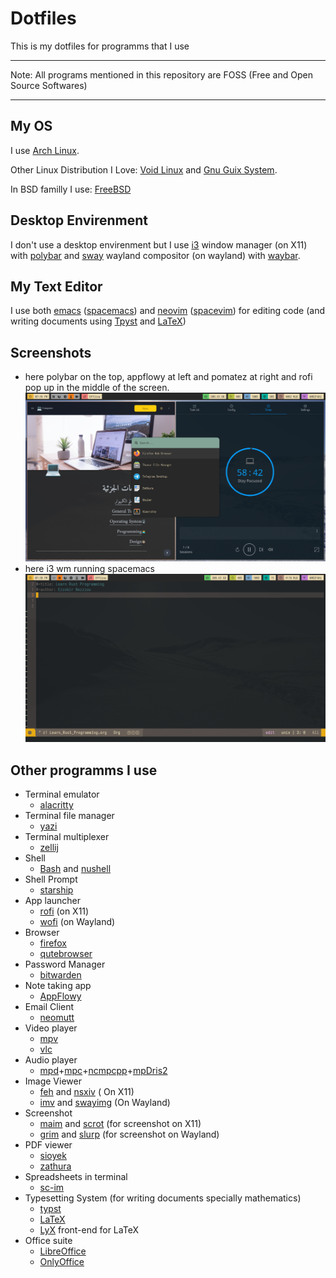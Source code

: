 # Dotfiles
This is my dotfiles for programms that I use

---

Note:
All programs mentioned in this repository are FOSS (Free and Open Source Softwares)

---

## My OS

I use [Arch Linux](https://archlinux.org/).

Other Linux Distribution I Love: [Void Linux](https://voidlinux.org/) and [Gnu Guix System](https://guix.gnu.org/).

In BSD familly I use: [FreeBSD](https://www.freebsd.org/)

## Desktop Envirenment

I don't use a desktop envirenment but I use [i3](https://i3wm.org/) window manager (on X11) with [polybar](https://github.com/polybar/polybar) and [sway](https://swaywm.org/) wayland compositor (on wayland) with [waybar](https://github.com/Alexays/Waybar).

## My Text Editor

I use both [emacs](https://www.gnu.org/software/emacs/) ([spacemacs](https://develop.spacemacs.org/)) and [neovim](https://neovim.io/) ([spacevim](https://spacevim.org/)) for editing code (and writing documents using [Tpyst](https://typst.app/home) and [LaTeX](https://latex-project.org))

## Screenshots

- here polybar on the top, appflowy at left and pomatez at right and rofi pop up in the middle of the screen. 
![screenshot for i3  wm running polybar, appflwoy and pomatez](./screenshots/appflowy_pomatez_rofimenu.png "i3 running appflowy")
- here i3 wm running spacemacs
![screenshot for i3  wm running spacemacs](./screenshots/spacemacs.png "i3 running spacemacs")

## Other programms I use

- Terminal emulator
    - [alacritty](https://alacritty.org/)
- Terminal file manager
    - [yazi](https://yazi-rs.github.io/) 
- Terminal multiplexer
    - [zellij](https://zellij.dev/) 
- Shell
    - [Bash](https://www.gnu.org/software/bash/) and [nushell](http://www.nushell.sh/)
- Shell Prompt
    - [starship](https://starship.rs/) 
- App launcher
    - [rofi](https://github.com/davatorium/rofi) (on X11)
    - [wofi](https://hg.sr.ht/~scoopta/wofi) (on Wayland)
- Browser 
    - [firefox](https://www.mozilla.org/en-US/firefox/)
    - [qutebrowser](https://qutebrowser.org/)
- Password Manager
    - [bitwarden](https://bitwarden.com/) 
- Note taking app
    - [AppFlowy](https://appflowy.io/)
- Email Client
    - [neomutt](https://neomutt.org/) 
- Video player
    - [mpv](https://mpv.io/)
    - [vlc](https://www.videolan.org/vlc/)
- Audio player
    - [mpd](https://github.com/MusicPlayerDaemon/MPD)+[mpc](https://github.com/MusicPlayerDaemon/mpc)+[ncmpcpp](https://github.com/ncmpcpp/ncmpcpp)+[mpDris2](https://github.com/eonpatapon/mpDris2)
- Image Viewer
    - [feh](https://github.com/derf/feh) and [nsxiv](https://codeberg.org/nsxiv/nsxiv) ( On X11)
    - [imv](https://sr.ht/~exec64/imv/) and [swayimg](https://github.com/artemsen/swayimg) (On Wayland)
- Screenshot
    - [maim](https://github.com/naelstrof/maim) and [scrot](https://github.com/resurrecting-open-source-projects/scrot) (for screenshot on X11)
    - [grim](https://sr.ht/~emersion/grim/) and [slurp](https://github.com/emersion/slurp) (for screenshot on Wayland)
- PDF viewer
    - [sioyek](https://sioyek.info/)
    - [zathura](https://pwmt.org/projects/zathura/)
- Spreadsheets in terminal
    - [sc-im](https://github.com/andmarti1424/sc-im)
- Typesetting System (for writing documents specially mathematics)
    - [typst](https://typst.app/)
    - [LaTeX](https://www.latex-project.org/)
    - [LyX](https://www.lyx.org/) front-end for LaTeX
- Office suite
    - [LibreOffice](https://www.libreoffice.org/)
    - [OnlyOffice](https://www.onlyoffice.com/)
